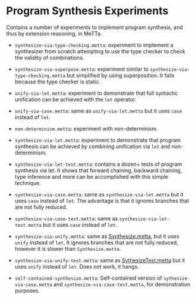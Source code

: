 # Program Synthesis Experiments

Contains a number of experiments to implement program synthesis, and
thus by extension reasoning, in MeTTa.

- `synthesize-via-type-checking.metta`: experiment to implement a
  synthesizer from scratch attempting to use the type checker to check
  the validity of combinations.  

- `synthesize-via-superpose.metta`: experiment similar to
  `synthesize-via-type-checking.metta` but simplified by using
  superposition. It fails because the type checker is static.

- `unify-via-let.metta`: experiment to demonstrate that full syntactic
  unification can be achieved with the `let` operator.

- `unify-via-case.metta`: same as `unify-via-let.metta` but it uses
  `case` instead of `let`.

- `non-determinism.metta`: experiment with non-determinism.

- `synthesize-via-let.metta`: experiment to demonstrate that program
  synthesis can be achieved by combining unification via `let` and
  non-determinism.

- `synthesize-via-let-test.metta`: contains a dozen+ tests of program
  synthesis via let.  It shows that forward chaining, backward
  chaining, type inference and more can be accomplished with this
  simple technique.

- `synthesize-via-case.metta`: same as `synthesize-via-let.metta` but
  it uses `case` instead of `let`.  The advantage is that it ignores
  branches that are not fully reduced.

- `synthesize-via-case-test.metta`: same as
  `synthesize-via-let-test.metta` but it uses `case` instead of `let`.

- `synthesize-via-unify.metta`: same as [Synthesize.metta](../Synthesize.metta), but
  it uses `unify` instead of `let`.  It ignores branches that are not
  fully reduced, however it is slower than
  `Synthesize.metta`.

- `synthesize-via-unify-test.metta`: same as
  [SythesizeTest.metta](../SynthesizeTest.metta) but it uses `unify` instead of
  `let`. Does not work, it hangs.

- `self-contained-synthesize.metta`: Self-contained version of 
  `sythesize-via-case.metta` and `synthesize-via-case-test.metta`,
  for demonstration purposes.
